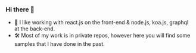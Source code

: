 ### Hi there 👋

<!--
**Nosherwan/nosherwan** is a ✨ _special_ ✨ repository because its `README.md` (this file) appears on your GitHub profile.

Here are some ideas to get you started:

- 🔭 I’m currently working on ...
- 🌱 I’m currently learning ...
- 👯 I’m looking to collaborate on ...
- 🤔 I’m looking for help with ...
- 💬 Ask me about ...
- 📫 How to reach me: ...
- 😄 Pronouns: ...
- ⚡ Fun fact: ...
-->
- 🙂 I like working with react.js on the front-end & node.js, koa.js, graphql at the back-end.
- 🛠 Most of my work is in private repos, however here you will find some samples that I have done in the past. 
